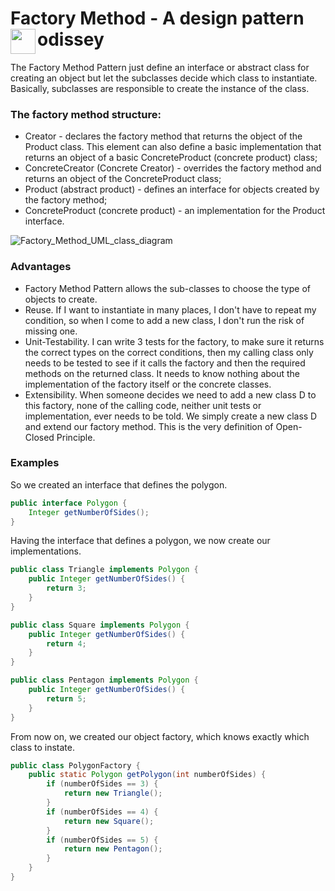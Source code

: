 # Factory Method - A design pattern odissey <img align="left" src="https://media.giphy.com/media/ZEUODEtQiUZWGg6IHR/giphy.gif" width="40"/>
The Factory Method Pattern just define an interface or abstract class for creating an object but let the subclasses decide which class to instantiate. Basically, subclasses are responsible to create the instance of the class. 


### The factory method structure:

* Creator - declares the factory method that returns the object of the Product class. This element can also define a basic implementation that returns an object of a basic ConcreteProduct (concrete product) class;
* ConcreteCreator (Concrete Creator) - overrides the factory method and returns an object of the ConcreteProduct class;
* Product (abstract product) - defines an interface for objects created by the factory method;
* ConcreteProduct (concrete product) - an implementation for the Product interface.

![Factory_Method_UML_class_diagram](https://user-images.githubusercontent.com/41343708/92502279-0658ce00-f1d6-11ea-95fc-b6c32a2bf77a.png)

### Advantages

- Factory Method Pattern allows the sub-classes to choose the type of objects to create.
- Reuse. If I want to instantiate in many places, I don't have to repeat my condition, so when I come to add a new class, I don't run the risk of missing one.
- Unit-Testability. I can write 3 tests for the factory, to make sure it returns the correct types on the correct conditions, then my calling class only needs to be tested to see if it calls the factory and then the required methods on the returned class. It needs to know nothing about the implementation of the factory itself or the concrete classes.
- Extensibility. When someone decides we need to add a new class D to this factory, none of the calling code, neither unit tests or implementation, ever needs to be told. We simply create a new class D and extend our factory method. This is the very definition of Open-Closed Principle.

### Examples

So we created an interface that defines the polygon. 
```java
public interface Polygon {
    Integer getNumberOfSides();
}
```
Having the interface that defines a polygon, we now create our implementations.
```java
public class Triangle implements Polygon {
    public Integer getNumberOfSides() {
		return 3;
	}
}

public class Square implements Polygon {
    public Integer getNumberOfSides() {
		return 4;
	}
}

public class Pentagon implements Polygon {
    public Integer getNumberOfSides() {
		return 5;
	}
}
```
From now on, we created our object factory, which knows exactly which class to instate.
```java
public class PolygonFactory {
    public static Polygon getPolygon(int numberOfSides) {
		if (numberOfSides == 3) {
			return new Triangle();
		}
		if (numberOfSides == 4) {
			return new Square();
		}
		if (numberOfSides == 5) {
			return new Pentagon();
		}
	}
}

```
